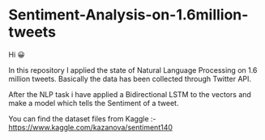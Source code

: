 # Sentiment-Analysis-on-1.6million-tweets

Hi 😀

In this repository I applied the state of Natural Language Processing on 1.6 million tweets. Basically the data has been collected through Twitter API.

After the NLP task i have applied a Bidirectional LSTM to the vectors and make a model which tells  the Sentiment of a tweet.

You can find the dataset files from Kaggle :- https://www.kaggle.com/kazanova/sentiment140
